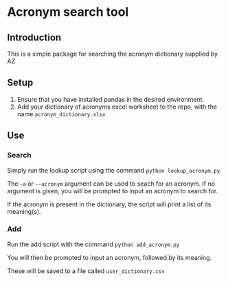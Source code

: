 # Acronym search tool
## Introduction

This is a simple package for searching the acronym dictionary supplied by AZ

## Setup

1. Ensure that you have installed pandas in the desired environment.
2. Add your dictionary of acronyms excel worksheet to the repo, with the name
`acronym_dictionary.xlsx`

## Use
### Search
Simply run the lookup script using the command `python lookup_acronym.py`.

The `-a` or `--acronym` argument can be used to seach for an acronym.
If no argument is given, you will be prompted to input an acronym to search for.

If the acronym is present in the dictionary, the script will print a list of its meaning(s).

### Add
Run the add script with the command `python add_acronym.py`

You will then be prompted to input an acronym, followed by its meaning.

These will be saved to a file called `user_dictionary.csv`